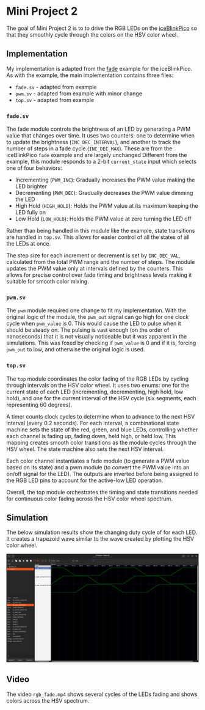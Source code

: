 # Mini Project 2
The goal of Mini Project 2 is to to drive the RGB LEDs on the [iceBlinkPico](https://github.com/bminch/iceBlinkPico/) so that they smoothly cycle through the colors on the HSV color wheel.

## Implementation
My implementation is adapted from the [fade](https://github.com/bminch/iceBlinkPico/tree/main/examples/fade) example for the iceBlinkPico. As with the example, the main implementation contains three files:
- `fade.sv` - adapted from example
- `pwm.sv` - adapted from example with minor change
- `top.sv` - adapted from example

### `fade.sv`
The fade module controls the brightness of an LED by generating a PWM value that changes over time. It uses two counters: one to determine when to update the brightness (`INC_DEC_INTERVAL`), and another to track the number of steps in a fade cycle (`INC_DEC_MAX`). These are from the iceBlinkPico `fade` example and are largely unchanged Different from the example, this module responds to a 2-bit `current_state` input which selects one of four behaviors:

- Incrementing (`PWM_INC`): Gradually increases the PWM value making the LED brighter
- Decrementing (`PWM_DEC`): Gradually decreases the PWM value dimming the LED
- High Hold (`HIGH_HOLD`): Holds the PWM value at its maximum keeping the LED fully on
- Low Hold (`LOW_HOLD`): Holds the PWM value at zero turning the LED off

Rather than being handled in this module like the example, state transitions are handled in `top.sv`. This allows for easier control of all the states of all the LEDs at once.

The step size for each increment or decrement is set by `INC_DEC_VAL`, calculated from the total PWM range and the number of steps. The module updates the PWM value only at intervals defined by the counters. This allows for precise control over fade timing and brightness levels making it suitable for smooth color mixing.

### `pwm.sv`
The `pwm` module required one change to fit my implementation. With the original logic of the module, the `pwm_out` signal can go high for one clock cycle when `pwm_value` is 0. This would cause the LED to pulse when it should be steady on. The pulsing is vast enough (on the order of nanoseconds) that it is not visually noticeable but it was apparent in the simulations. This was foxed by checking if `pwm_value` is 0 and if it is, forcing `pwm_out` to low, and otherwise the original logic is used.

### `top.sv`
The `top` module coordinates the color fading of the RGB LEDs by cycling through intervals on the HSV color wheel. It uses two enums: one for the current state of each LED (incrementing, decrementing, high hold, low hold), and one for the current interval of the HSV cycle (six segments, each representing 60 degrees).

A timer counts clock cycles to determine when to advance to the next HSV interval (every 0.2 seconds). For each interval, a combinational state machine sets the state of the red, green, and blue LEDs, controlling whether each channel is fading up, fading down, held high, or held low. This mapping creates smooth color transitions as the module cycles through the HSV wheel. The state machine also sets the next HSV interval.

Each color channel instantiates a fade module (to generate a PWM value based on its state) and a pwm module (to convert the PWM value into an on/off signal for the LED). The outputs are inverted before being assigned to the RGB LED pins to account for the active-low LED operation.

Overall, the top module orchestrates the timing and state transitions needed for continuous color fading across the HSV color wheel spectrum.

## Simulation
The below simulation results show the changing duty cycle of for each LED. It creates a trapezoid wave similar to the wave created by plotting the HSV color wheel.

![simulation result](top_sim.png)

## Video
The video `rgb_fade.mp4` shows several cycles of the LEDs fading and shows colors across the HSV spectrum.
